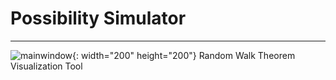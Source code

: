 # Possibility Simulator
-----------------
![mainwindow](https://github.com/YuHyun7/Possibility_Simulator/blob/master/possibility.PNG){: width="200" height="200"}
Random Walk Theorem Visualization Tool
